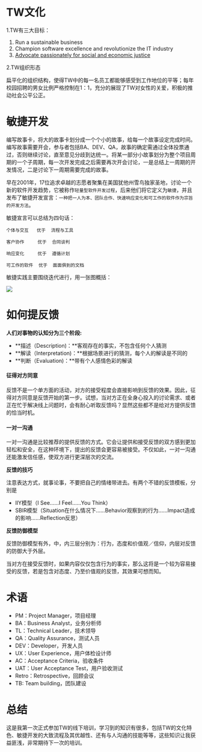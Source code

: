# TW文化

1.TW有三大目标：

1. Run a sustainable business
2. Champion software excellence and revolutionize the IT industry
3. [Advocate passionately for social and economic justice](https://www.thoughtworks.com/social-justice)

2.TW组织形态

​        扁平化的组织结构，使得TW中的每一名员工都能够感受到工作地位的平等；每年校园招聘的男女比例严格控制在1：1，充分的展现了TW对女性的关爱，积极的推动社会公平公正。

# 敏捷开发

​	编写故事卡，将大的故事卡划分成一个个小的故事，给每一个故事设定完成时间。编写故事需要开会，参与者包括BA、DEV、QA，故事的确定需通过全体投票通过，否则继续讨论，直至意见分歧到达统一。将某一部分小故事划分为整个项目周期的一个子周期，每一次开发完成之后需要再次开会讨论，一是总结上一周期的开发情况，二是讨论下一周期需要完成的故事。

​        早在2001年，17位追求卓越的志愿者聚集在美国犹他州雪鸟独家圣地，讨论一个新的软件开发趋势，它被称作`轻量型软件开发过程`，后来他们将它定义为`敏捷`，并且发布了敏捷开发宣言：`一种把一人为本、团队合作、快速响应变化和可工作的软件作为宗旨的开发方法`。

敏捷宣言可以总结为四句话：

```
个体与交互   优于  流程与工具  

客户协作     优于  合同谈判  

响应变化     优于  遵循计划  

可工作的软件  优于  面面俱到的文档
```

敏捷实践主要围绕迭代进行，用一张图概括：

![](C:\Users\Administrator\Desktop\迭代.png)

# 如何提反馈

**人们对事物的认知分为三个阶段:**

- **描述（Description)：**客观存在的事实，不包含任何个人猜测
- **解读（Interpretation)：**根据场景进行的猜测，每个人的解读是不同的
- **判断（Evaluation)：**带有个人感情色彩的解读

#### 征得对方同意

反馈不是一个单方面的活动，对方的接受程度会直接影响到反馈的效果。因此，征得对方同意是反馈开始的第一步。试想，当对方正在全身心投入的讨论需求、或者正在忙于解决线上问题时，会有耐心听取反馈吗？显然这些都不是给对方提供反馈的恰当时机。

#### 一对一沟通

一对一沟通是比较推荐的提供反馈的方式。它会让提供和接受反馈的双方感到更加轻松和安全，在这种环境下，提出的反馈会更容易被接受。不仅如此，一对一沟通还能激发信任感，使双方进行更深层次的交流。

**反馈的技巧**

注意表达方式，就事论事，不要把自己的情绪带进去。有两个不错的反馈模板，分别是

- IIY模型（I See……I Feel……You Think）
- SBIR模型（Situation在什么情况下......Behavior观察到的行为......Impact造成的影响......Reflection反思）

**反馈防御模型**

反馈防御模型有外，中，内三层分别为：行为，态度和价值观／信仰，内层对反馈的防御大于外层。

当对方在接受反馈时，如果内容仅仅包含行为的事实，那么这将是一个较为容易接受的反馈，若是包含对态度、乃至价值观的反馈，其效果可想而知。

# 术语

- PM：Project Manager，项目经理
- BA：Business Analyst，业务分析师
- TL：Technical Leader，技术领导
- QA：Quality Assurance，测试人员
- DEV：Developer，开发人员
- UX：User Experience，用户体检设计师
- AC：Acceptance Criteria，验收条件
- UAT：User Acceptance Test，用户验收测试
- Retro：Retrospective，回顾会议
- TB: Team building，团队建设

# 总结

​        这是我第一次正式参加TW的线下培训，学习到的知识有很多，包括TW的文化特色、敏捷开发的大致流程及其优越性、还有与人沟通的技能等等，这些知识让我获益匪浅，非常期待下一次的培训。